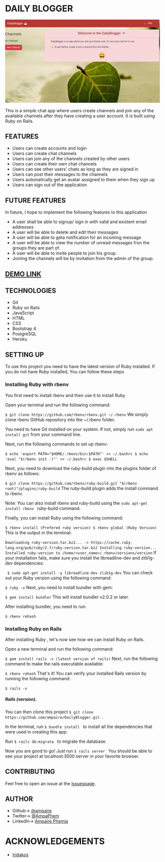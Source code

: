 
# DAILY BLOGGER

![screenshot](Shot1.png)


This is a simple chat app where users create channels and join any of the available channels after they have creating a user account. It is built using Ruby on Rails.


## FEATURES
- Users can create accounts and login
- Users can create chat channels
- Users can join any of the channels created by other users
- Users can create their own chat channels
- Users can see other users' chats as long as they are  signed in
- Users can post their messages to the channels
- Users automatically get an avatar assigned to them when they sign up
- Users can sign out of the application

## FUTURE FEATURES
In future, I hope to implement the following features to this application
- A user shall be able to signup/ sign in with valid and existent email addresses
- A user will be able to delete and edit their messages
- A user will be able to geta notification for an incoming message
- A user will be able to view the number of unread messages fron the groups they are part of.
- A user will be able to invite people to join his group.
- Joining the channels will be by invitation from the admin of the group.

## [DEMO LINK](https://dailyblogger.herokuapp.com/users/sign_in)

## TECHNOLOGIES
- Git
- Ruby on Rails
- JavaScript
- HTML
- CSS
- Bootstrap 4
- PostgreSQL
- Heroku

## SETTING UP
To use this project you need to have the latest version of Ruby installed. If you do not have Ruby installed, You can follow these steps
### Installing Ruby with rbenv
You first need to install rbenv and then use it to install Ruby

Open your terminal and run the following command:

```$ git clone https://github.com/rbenv/rbenv.git ~/.rbenv```
We simply clone rbenv GitHub repository into the ~/.rbenv folder.

You need to have Git installed on your system. If not, simply run ``sudo apt install git`` from your command line.

Next, run the following commands to set up rbenv:

``$ echo 'export PATH="$HOME/.rbenv/bin:$PATH"' >> ~/.bashrc
$ echo 'eval "$(rbenv init -)"' >> ~/.bashrc
$ exec $SHELL``

Next, you need to download the ruby-build plugin into the plugins folder of rbenv as follows:

``$ git clone https://github.com/rbenv/ruby-build.git "$(rbenv root)"/plugins/ruby-build``
The ruby-build plugin adds the install command to rbenv.

Note: You can also install rbenv and ruby-build using the ``sudo apt-get install rbenv `` ruby-build command.

Finally, you can install Ruby using the following command:

``$ rbenv install (Prefered ruby version)
$ rbenv global (Ruby Version)``
This is the output in the terminal:

``Downloading ruby-version.tar.bz2...
-> https://cache.ruby-lang.org/pub/ruby/2.7/ruby-version.tar.bz2
Installing ruby-version...
Installed ruby-version to /home/<user_name>/.rbenv/versions/version``
If your installation fails, make sure you install the libreadline-dev and zlib1g-dev dependencies:

`` $ sudo apt-get install -y libreadline-dev zlib1g-dev``
You can check out your Ruby version using the following command:

``$ ruby -v``
Next, you need to install bundler with gem:

``$ gem install bundler``
This will install bundler v2.0.2 or later.

After installing bundler, you need to run:

``$ rbenv rehash``
### Installing Ruby on Rails
After installing Ruby , let's now see how we can install Ruby on Rails.

Open a new terminal and run the following command:

``$ gem install rails -v (latest version of rails)``
Next, run the following command to make the rails executable available:

``$ rbenv rehash``
That's it! You can verify your installed Rails version by running the following command:

``$ rails -v``
##### Rails (version).

You can then clone this project 
``$ git clone https://github.com/ampaire/DailyBlogger.git ``.

In the terminal, run 
``$ bundle install `` to install all the dependencies that were used in creating this app.

Run ``$ rails db:migrate `` to migrate the database.

Now you are good to go! Just run ``$ rails server `` You should be able to see your project at localhost:3000 server in your favorite browser.

## CONTRIBUTING
Feel free to open an issue at the [issuespage](https://github.com/ampaire/DailyBlogger/issues).


## AUTHOR
- Github-> [@ampaire](https://github.com/ampaire)
- Twitter-> [@AmpaPhem](https://twitter.com/AmpaPhem)
- LinkedIn-> [Ampaire Phemia](https://www.linkedin.com/in/phemia)

# ACKNOWLEDGEMENTS
- [Iridakos](https://iridakos.com/programming/2019/04/04/creating-chat-application-rails-websockets)
